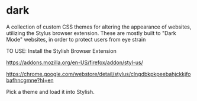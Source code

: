 # dark
A collection of custom CSS themes for altering the appearance of websites, utilizing the Stylus browser extension.
These are mostly built to "Dark Mode" websites, in order to protect users from eye strain

TO USE:
Install the Stylish Browser Extension

https://addons.mozilla.org/en-US/firefox/addon/styl-us/

https://chrome.google.com/webstore/detail/stylus/clngdbkpkpeebahjckkjfobafhncgmne?hl=en

Pick a theme and load it into Stylish.
